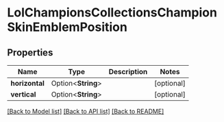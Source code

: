 # LolChampionsCollectionsChampionSkinEmblemPosition

## Properties

Name | Type | Description | Notes
------------ | ------------- | ------------- | -------------
**horizontal** | Option<**String**> |  | [optional]
**vertical** | Option<**String**> |  | [optional]

[[Back to Model list]](../README.md#documentation-for-models) [[Back to API list]](../README.md#documentation-for-api-endpoints) [[Back to README]](../README.md)


